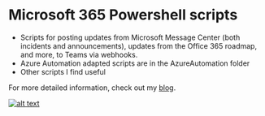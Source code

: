 # Microsoft 365 Powershell scripts

- Scripts for posting updates from Microsoft Message Center (both incidents and announcements), updates from the Office 365 roadmap, and more, to Teams via webhooks.
- Azure Automation adapted scripts are in the AzureAutomation folder
- Other scripts I find useful

For more detailed information, check out my [blog](https://thingsinthe.cloud).

[![alt text][1.1]][1]

[1.1]: https://github.com/einast/PS_M365_scripts/blob/master/sc%2Blinkedin-131965017554733397_48.png

[1]: https://www.linkedin.com/in/easting/
